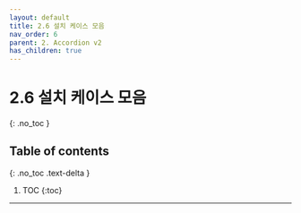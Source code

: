```yaml
---
layout: default
title: 2.6 설치 케이스 모음
nav_order: 6
parent: 2. Accordion v2
has_children: true
---
```


# 2.6 설치 케이스 모음
{: .no_toc }

## Table of contents
{: .no_toc .text-delta }

1. TOC
{:toc}

---